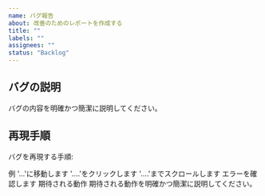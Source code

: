 ```yaml
---
name: バグ報告
about: 改善のためのレポートを作成する
title: ""
labels: ""
assignees: ""
status: "Backlog"
---
```


## バグの説明

バグの内容を明確かつ簡潔に説明してください。

## 再現手順

バグを再現する手順:

例
'...'に移動します
'....'をクリックします
'....'までスクロールします
エラーを確認します
期待される動作
期待される動作を明確かつ簡潔に説明してください。
